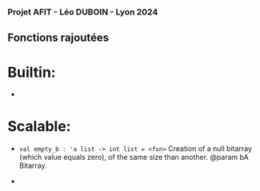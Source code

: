 ### Projet AFIT - Léo DUBOIN - Lyon 2024

## Fonctions rajoutées

# Builtin:

-

# Scalable:

- `val empty_b : 'a list -> int list = <fun>`
Creation of a null bitarray (which value equals zero), of the same size than another.
@param bA Bitarray.

-